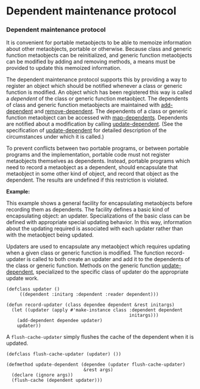 Dependent maintenance protocol
==============================

### Dependent maintenance protocol

It is convenient for portable metaobjects to be able to memoize information about other metaobjects, portable or otherwise. Because class and generic function metaobjects can be reinitialized, and generic function metaobjects can be modified by adding and removing methods, a means must be provided to update this memoized information.

The dependent maintenance protocol supports this by providing a way to register an object which should be notified whenever a class or generic function is modified. An object which has been registered this way is called a *dependent* of the class or generic function metaobject. The dependents of class and generic function metaobjects are maintained with [add-dependent](/meta-object-protocol/add-dependent) and [remove-dependent](/meta-object-protocol/remove-dependent). The dependents of a class or generic function metaobject can be accessed with [map-dependents](/meta-object-protocol/map-dependents). Dependents are notified about a modification by calling [update-dependent](/meta-object-protocol/update-dependent). (See the specification of [update-dependent](/meta-object-protocol/update-dependent) for detailed description of the circumstances under which it is called.)

To prevent conflicts between two portable programs, or between portable programs and the implementation, portable code must not register metaobjects themselves as dependents. Instead, portable programs which need to record a metaobject as a dependent, should encapsulate that metaobject in some other kind of object, and record that object as the dependent. The results are undefined if this restriction is violated.

**Example:**

This example shows a general facility for encapsulating metaobjects before recording them as dependents. The facility defines a basic kind of encapsulating object: an updater. Specializations of the basic class can be defined with appropriate special updating behavior. In this way, information about the updating required is associated with each updater rather than with the metaobject being updated.

Updaters are used to encapsulate any metaobject which requires updating when a given class or generic function is modified. The function record-updater is called to both create an updater and add it to the dependents of the class or generic function. Methods on the generic function [update-dependent](/meta-object-protocol/update-dependent), specialized to the specific class of updater do the appropriate update work.

    (defclass updater ()
         ((dependent :initarg :dependent :reader dependent)))

    (defun record-updater (class dependee dependent &rest initargs)
      (let ((updater (apply #'make-instance class :dependent dependent
                                                  initargs)))
        (add-dependent dependee updater)
        updater))

A `flush-cache-updater` simply flushes the cache of the dependent when it is updated.

    (defclass flush-cache-updater (updater) ())

    (defmethod update-dependent (dependee (updater flush-cache-updater)
                                 &rest args)
      (declare (ignore args))
      (flush-cache (dependent updater)))
